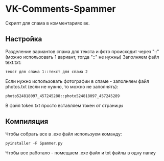 # VK-Comments-Spammer
Скрипт для спама в комментариях вк.
## Настройка
Разделение вариантов спама для текста и фото происходит через "::" (можно использовать 1 вариант, тогда "::" не нужны)
Заполняем файл text.txt:
```
текст для спама 1::текст для спама 2
```
Если нужно использовать фотографии в спаме - заполняем файл photos.txt (если не нужно, то можно не заполнять):
```
photo524818097_457245288::photo524818097_457245289
```
В файл token.txt просто вставляем токен от страницы
## Компиляция
Чтобы собрать все в .exe файл используем команду:
```
pyinstaller -F Spammer.py
```
Чтобы все работало - помещаем .exe файл и txt файлы в одну папку
